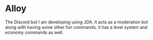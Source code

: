 # Alloy
The Discord bot I am developing using JDA. It acts as a moderation bot along with having some other fun commands. it has a level system and economy commands as well.
